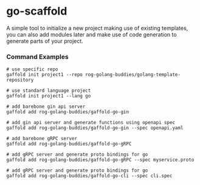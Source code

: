 # go-scaffold

A simple tool to initialize a new project making use of existing templates, you can also add modules later and make use of code generation to generate parts of your project.

### Command Examples
```
# use specific repo
gaffold init project1 --repo rog-golang-buddies/golang-template-repository

# use standard language project
gaffold init project1 --lang go

# add barebone gin api server
gaffold add rog-golang-buddies/gaffold-go-gin

# add gin api server and generate functions using openapi spec
gaffold add rog-golang-buddies/gaffold-go-gin --spec openapi.yaml

# add barebone gRPC server
gaffold add rog-golang-buddies/gaffold-go-gRPC

# add gRPC server and generate proto bindings for go
gaffold add rog-golang-buddies/gaffold-go-gRPC --spec myservice.proto

# add gRPC server and generate proto bindings for go
gaffold add rog-golang-buddies/gaffold-go-cli --spec cli.spec
```